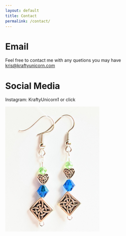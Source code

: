 ```yaml
---
layout: default
title: Contact
permalink: /contact/
---
```

<script src="https://kit.fontawesome.com/f8c67e7a1e.js" crossorigin="anonymous"></script>

# Email

Feel free to contact me with any quetions you may have
[kris@kraftyunicorn.com](mailto:kris@kraftyunicorn.com)





# Social Media

Instagram: KraftyUnicorn1 or click <i class="fa-solid fa-arrow-right"></i> <a href="https://www.instagram.com/accounts/login/?next=/kraftyunicorn1/" title="Instagram"><i class="fa-brands fa-instagram-square"></i></a>

<img src="/images/earringsceltic.jpg" width="300" /> 
